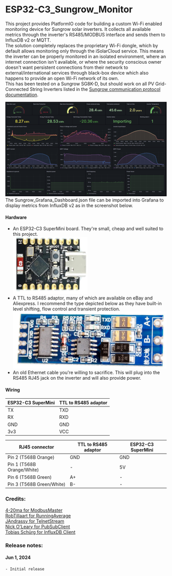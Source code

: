 # ESP32-C3_Sungrow_Monitor
This project provides PlatformIO code for building a custom Wi-Fi enabled monitoring device for Sungrow solar inverters. It collects all available metrics through the inverter's RS485/MODBUS interface and sends them to InfluxDB v2 or MQTT.  
The solution completely replaces the proprietary Wi-Fi dongle, which by default allows monitoring only through the iSolarCloud service. This means the inverter can be properly monitored in an isolated environment, where an internet connection isn't available, or where the security conscious owner doesn't want persistent connections from their network to external/international services through black-box device which also happens to provide an open Wi-Fi network of its own.  
This has been tested on a Sungrow SG8K-D, but should work on all PV Grid-Connected String Inverters listed in the [Sungrow communication protocol documentation](https://github.com/octal-ip/ESP32-C3_Sungrow_Monitor/blob/main/Sungrow%20-%20Communication%20Protocol%20of%20PV%20Grid-Connected%20String%20Inverters_V1.1.37_EN.pdf).

![Grafana Dashboard](https://github.com/octal-ip/ESP32-C3_Sungrow_Monitor/blob/main/pics/Sungrow_Grafana.png "Grafana Dashboard")
The Sungrow_Grafana_Dashboard.json file can be imported into Grafana to display metrics from InfluxDB v2 as in the screenshot below.

  
#### Hardware
- An ESP32-C3 SuperMini board. They're small, cheap and well suited to this project.  
![ESP32-C3 SuperMini](https://github.com/octal-ip/ESP32-C3_Sungrow_Monitor/blob/main/pics/ESP32-C3_SuperMini.png?raw=true "ESP32-C3 SuperMini")
- A TTL to RS485 adaptor, many of which are available on eBay and Aliexpress. I recommend the type depicted below as they have built-in level shifting, flow control and transient protection.  
![TTL to RS485 Module](https://github.com/octal-ip/ESP32-C3_Sungrow_Monitor/blob/main/pics/TTL_RS485_Module.png "TTL to RS485 Module")
- An old Ethernet cable you're willing to sacrifice. This will plug into the RS485 RJ45 jack on the inverter and will also provide power.

  
#### Wiring
| ESP32-C3 SuperMini | TTL to RS485 adaptor |
| ------------ | ------------ |
| TX | TXD |
| RX | RXD |
| GND | GND |
| 3v3 | VCC |

| RJ45 connector | TTL to RS485 adaptor | ESP32-C3 SuperMini |
| ------------ | ------------ | ------------ |
| Pin 2 (T568B Orange) | GND | GND | 
| Pin 1 (T568B Orange/White) | - | 5V |
| Pin 6 (T568B Green) | A+ | - |
| Pin 3 (T568B Green/White) | B- | - |
  
  
### Credits:
[4-20ma for ModbusMaster](https://github.com/4-20ma/ModbusMaster)  
[RobTillaart for RunningAverage](https://github.com/RobTillaart/RunningAverage)  
[JAndrassy for TelnetStream](https://github.com/jandrassy/TelnetStream)  
[Nick O'Leary for PubSubClient](https://github.com/knolleary/pubsubclient)  
[Tobias Schürg for InfluxDB Client](https://github.com/tobiasschuerg/InfluxDB-Client-for-Arduino/)  
  
  
### Release notes:
#### Jun 1, 2024
	- Initial release
